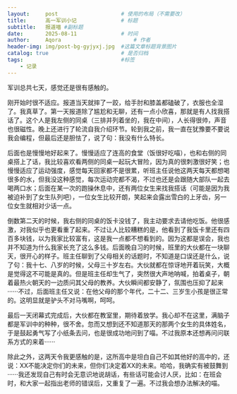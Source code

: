 ```yaml
---
layout:     post   				    # 使用的布局（不需要改）
title:      高一军训小记 				# 标题 
subtitle:   报道喵 #副标题
date:       2025-08-11 				# 时间
author:     Aqora 						# 作者
header-img: img/post-bg-gyjyxj.jpg 	#这篇文章标题背景图片
catalog: true 						# 是否归档
tags:								#标签
    - 记录
---
```

军训总共七天，感觉还是很有感触的。

刚开始时很不适应。报道当天就摔了一跤，给手肘和膝盖都磕破了，衣服也全湿了。我真草了。第一天报道除了尴尬和无聊，还有一点小欣喜，那就是有人找我搭话了。这个人是我左侧的同桌（三排并列着坐的，我在中间），人长得很帅，声音也很磁性。晚上还进行了轮流自我介绍环节。轮到我之前，我一直在犹豫要不要说我会编程，但最后还是胆怯了，说了句：我没有什么特长。

后面也是慢慢地好起来了。慢慢适应了连高的食堂（饭很好吃喵），也和右侧的同桌搭上了话，我比较喜欢看两侧的同桌一起玩大冒险，因为真的很刺激很好笑；也慢慢适应了运动强度，感觉每天回家都不是很累，听班主任说他这两天每天都想喝很多的水，但我没这种感觉，每次运动完都不渴，不过也还是会跟随大部队一起去喝两口水；后面在某一次的跑操休息中，还有两位女生来找我搭话（可能是因为我被迫补到了女生队列吧），一位女生比较开朗，笑起来会露出雪白的上牙齿，另一位女生就相对少话一点。

倒数第二天的时候，我右侧的同桌的饭卡没钱了，我主动要求去请他吃饭。他很感激，对我似乎也更看重了起来。不过让人比较糟糕的是，他看到了我饭卡里还有四百多块钱，以为我家比较富有，这是我一点都不想看到的。因为这都是误会，我也并不知道为什么我家长充了这么多钱。后面晚自习的时候，班里的大伙都在一块聊天，很开心的样子。班主任聊到了父母相关的话题时，不知道是口误还是什么，说了句：我十七、八岁的时候，父母三十岁左右。大伙就都在惊讶地开着玩笑，大概是觉得这不可能是真的。但是班主任却生气了，突然很大声地呐喊，拍着桌子，朝着最热火朝天的一边质问其父母的教养。大伙瞬间都安静了，氛围也压抑了起来······不过，后面班主任又说：在他父母的那个年代，二十二、三岁生小孩是很正常的。这明显就是驴头不对马嘴啊，呵呵。

最后一天闭幕式完成后，大伙都在教室里，期待着放学。我心却不在这里，满脑子都是军训中的种种，很不舍。忽而又想到还不知道那天的那两个女生的具体姓名，于是鼓起勇气写了小纸条去问，也是很成功地问到了喵。不过我原本还想再问问联系方式的来着······

除此之外，这两天令我更感触的是，这所高中是坦白自己不如其他好的高中的，还说：XX不能决定你们的未来，但你们决定着XX的未来。哈哈，我确实有被鼓舞到······我还发现自己有时会无意识地说胡话，有些话可能会讨人厌，比如：在班会时，和大家一起指出老师的错误后，又重复了一遍。不过我会想办法解决的喵。